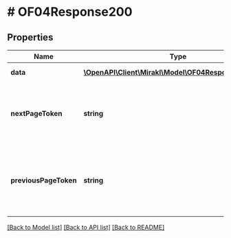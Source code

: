 # # OF04Response200

## Properties

Name | Type | Description | Notes
------------ | ------------- | ------------- | -------------
**data** | [**\OpenAPI\Client\Mirakl\Model\OF04Response200Data[]**](OF04Response200Data.md) | Page of data | [optional]
**nextPageToken** | **string** | Token to access the next page. Absent if the current page is the last one. | [optional]
**previousPageToken** | **string** | Token to access the previous page. Absent if the current page is the first one. | [optional]

[[Back to Model list]](../../README.md#models) [[Back to API list]](../../README.md#endpoints) [[Back to README]](../../README.md)
